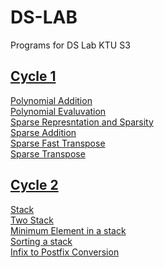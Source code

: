 # DS-LAB
Programs for DS Lab KTU S3
##  <a href=https://github.com/vigneshsnaik/DS-LAB/tree/main/cycle1>Cycle 1</a>
<a href=https://github.com/vigneshsnaik/DS-LAB/tree/main/cycle1/Codes/Polynomial_Addition.c>Polynomial Addition</a><br>
<a href=https://github.com/vigneshsnaik/DS-LAB/tree/main/cycle1/Codes/Polynomial_Evaluvation.c>Polynomial Evaluvation</a><br>
<a href=https://github.com/vigneshsnaik/DS-LAB/tree/main/cycle1/Codes/Sparse_Represntation_and_Sparsity.c>Sparse Represntation and Sparsity</a><br>
<a href=https://github.com/vigneshsnaik/DS-LAB/tree/main/cycle1/Codes/Sparse_Addition.c>Sparse Addition</a><br>
<a href=https://github.com/vigneshsnaik/DS-LAB/tree/main/cycle1/Codes/Sparse_Fast_Transpose.c>Sparse Fast Transpose</a><br>
<a href=https://github.com/vigneshsnaik/DS-LAB/tree/main/cycle1/Codes/Sparse_Transpose.c>Sparse Transpose</a><br>
##  <a href=https://github.com/vigneshsnaik/DS-LAB/tree/main/cycle2>Cycle 2</a>
<a href=https://github.com/vigneshsnaik/DS-LAB/tree/main/cycle2/Codes/Simple_Stack.c>Stack</a><br>
<a href=https://github.com/vigneshsnaik/DS-LAB/tree/main/cycle2/Codes/Two_Stack.c>Two Stack</a><br>
<a href=https://github.com/vigneshsnaik/DS-LAB/tree/main/cycle2/Codes/Min_Element.c>Minimum Element in a stack</a><br>
<a href=https://github.com/vigneshsnaik/DS-LAB/tree/main/cycle2/Codes/Sorted_Push.c>Sorting a stack</a><br>
<a href=https://github.com/vigneshsnaik/DS-LAB/tree/main/cycle2/Codes/Infix_topostfix.c>Infix to Postfix Conversion</a><br>
